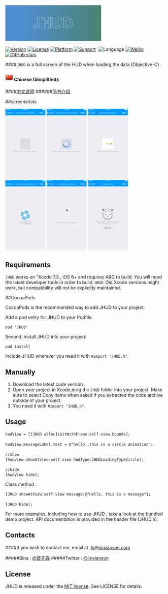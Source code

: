 <img src="gif/JHUDLogo.png" width="60%">

[![Version](https://img.shields.io/cocoapods/v/JHUD.svg?style=flat)](http://cocoapods.org/pods/JHUD)
[![License](https://img.shields.io/cocoapods/l/JHUD.svg?style=flat)](http://cocoapods.org/pods/JHUD)
[![Platform](https://img.shields.io/cocoapods/p/JHUD.svg?style=flat)](http://cocoapods.org/pods/JHUD)
[![Support](https://img.shields.io/badge/support-iOS%206%2B%20-blue.svg?style=flat)](https://www.apple.com/nl/ios/)&nbsp;
![Language](https://img.shields.io/badge/Language-%20Objective%20C%20-blue.svg)
[![Weibo](https://img.shields.io/badge/Sina微博-@晋先森-yellow.svg?style=flat)](http://weibo.com/3205872327)
[![GitHub stars](https://img.shields.io/github/stars/jinxiansen/JHUD.svg)](https://github.com/jinxiansen/JHUD/stargazers)

####`JHUD` is a full screen of the HUD when loading the data (Objective-C) .

#### ![cn](https://raw.githubusercontent.com/gosquared/flags/master/flags/flags/shiny/24/China.png) **Chinese (Simplified)**: 
####[中文说明](README.zh.md)
######[简书介绍](http://www.jianshu.com/p/fc07f027680c)
<!--<iframe frameborder="no" border="0" marginwidth="0" marginheight="0" width=330 height=86 src="http://music.163.com/outchain/player?type=2&id=29947420&auto=1&height=66"></iframe>-->
 
##screenshots

<img src="gif/1.gif" width="25%">
<img src="gif/2.gif" width="25%">
<img src="gif/3.gif" width="25%">
<img src="gif/4.gif" width="25%">
<img src="gif/5.gif" width="25%">
<img src="gif/6.gif" width="25%">


## Requirements

`JHUD` works on "Xcode 7.3 , iOS 6+  and requires ARC to build. 
You will need the latest developer tools in order to build `JHUD`. Old Xcode versions might work, but compatibility will not be explicitly maintained.


##CocoaPods

CocoaPods is the recommended way to add JHUD to your project.

Add a pod entry for JHUD to your Podfile.
 
```
pod 'JHUD'
```
Second, install JHUD into your project:
 
```
pod install
```
Include JHUD wherever you need it with `#import "JHUD.h"`.

## Manually

1. Download the latest code version .
2. Open your project in Xcode,drag the `JHUD` folder into your project.  Make sure to select Copy items when asked if you extracted the code archive outside of your project.
3. You need it with `#import "JHUD.h"`.


## Usage

```
hudView = [[JHUD alloc]initWithFrame:self.view.bounds];

hudView.messageLabel.text = @"hello ,this is a circle animation";

//show
[hudView showAtView:self.view hudType:JHUDLoadingTypeCircle];

//hide 
[hudView hide];
```

Class method :

```
[JHUD showAtView:self.view message:@"Hello, this is a message"];

[JHUD hide];
```

For more examples, including how to use JHUD , take a look at the bundled demo project. API documentation is provided in the header file (JHUD.h).

## Contacts

####If you wish to contact me, email at: hi@jinxiansen.com

#####Sina : [@晋先森](http://weibo.com/3205872327)
#####Twitter : [@jinxiansen](https://twitter.com/jinxiansen)

## License

JHUD is released under the [MIT license](LICENSE). See LICENSE for details.
